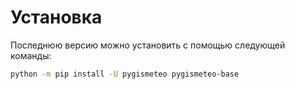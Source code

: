 # Установка

Последнюю версию можно установить с помощью следующей команды:

```bash
python -m pip install -U pygismeteo pygismeteo-base
```
